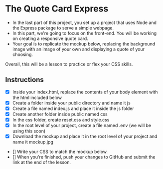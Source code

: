 # The Quote Card Express

- In the last part of this project, you set up a project that uses Node and the Express package to serve a simple webpage.
- In this part, we're going to focus on the front-end. You will be working on creating a responsive quote card.
- Your goal is to replicate the mockup below, replacing the background image with an image of your own and displaying a quote of your choosing.

Overall, this will be a lesson to practice or flex your CSS skills.

## Instructions

- [x] Inside your index.html, replace the contents of your body element with the html included below
- [x] Create a folder inside your public directory and name it js
- [x] Create a file named index.js and place it inside the js folder
- [x] Create another folder inside public named css
- [x] In the css folder, create reset.css and style.css
- [x] In the root level of your project, create a file named .env (we will be using this soon)
- [x] Download the mockup and place it in the root level of your project and name it mockup.jpg
- [] Write your CSS to match the mockup below.
- [] When you're finished, push your changes to GitHub and submit the link at the end of the lesson.